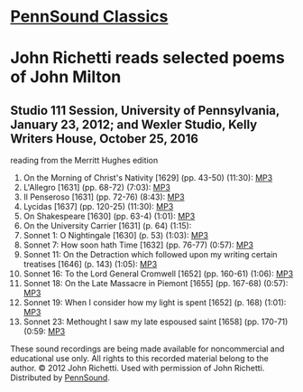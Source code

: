 [PennSound Classics](http://writing.upenn.edu/pennsound/x/classics.php)
=======================================================================

John Richetti reads selected poems of John Milton
=================================================

Studio 111 Session, University of Pennsylvania, January 23, 2012; and Wexler Studio, Kelly Writers House, October 25, 2016
--------------------------------------------------------------------------------------------------------------------------

reading from the Merritt Hughes edition

1.  On the Morning of Christ's Nativity \[1629\] (pp. 43-50) (11:30): [MP3](http://media.sas.upenn.edu/pennsound/authors/Richetti/Milton_1-23-12/Richetti-John_01_On-the-Morning-of-Christs-Nativity_Studio-111_UPenn_1-23-2012.mp3)
2.  L'Allegro \[1631\] (pp. 68-72) (7:03): [MP3](http://media.sas.upenn.edu/pennsound/authors/Richetti/Milton_1-23-12/Richetti-John_02_LAllegro_Studio-111_UPenn_1-23-2012.mp3)
3.  Il Penseroso \[1631\] (pp. 72-76) (8:43): [MP3](http://media.sas.upenn.edu/pennsound/authors/Richetti/Milton_1-23-12/Richetti-John_03_Il-Penseroso_Studio-111_UPenn_1-23-2012.mp3)
4.  Lycidas \[1637\] (pp. 120-25) (11:30): [MP3](https://media.sas.upenn.edu/pennsound/authors/Richetti/10-25-16/Richetti-John_Milton_Lycidas_KWH-Wexler-Studio_10-26-16.mp3)
5.  On Shakespeare \[1630\] (pp. 63-4) (1:01): [MP3](http://media.sas.upenn.edu/pennsound/authors/Richetti/Milton_1-23-12/Richetti-John_05_On-Shakespeare_Studio-111_UPenn_1-23-2012.mp3)
6.  On the University Carrier \[1631\] (p. 64) (1:15): [](http://media.sas.upenn.edu/pennsound/authors/Richetti/Milton_1-23-12/Richetti-John_06_On-the-University-Carrier_Studio-111_UPenn_1-23-2012.mp3)
7.  Sonnet 1: O Nightingale \[1630\] (p. 53) (1:03): [MP3](http://media.sas.upenn.edu/pennsound/authors/Richetti/Milton_1-23-12/Richetti-John_07_Sonnet-1-O-Nightingale_Studio-111_UPenn_1-23-2012.mp3)
8.  Sonnet 7: How soon hath Time \[1632\] (pp. 76-77) (0:57): [MP3](http://media.sas.upenn.edu/pennsound/authors/Richetti/Milton_1-23-12/Richetti-John_08_Sonnet-7-How-soon-hath-Time_Studio-111_UPenn_1-23-2012.mp3)
9.  Sonnet 11: On the Detraction which followed upon my writing certain treatises \[1646\] (p. 143) (1:05): [MP3](http://media.sas.upenn.edu/pennsound/authors/Richetti/Milton_1-23-12/Richetti-John_09_Sonnet-11-On-the-Detraction-Which-Followed-Upon-My-Writing-Certain-Treatises_Studio-111_UPenn_1-23-2012.mp3)
10. Sonnet 16: To the Lord General Cromwell \[1652\] (pp. 160-61) (1:06): [MP3](http://media.sas.upenn.edu/pennsound/authors/Richetti/Milton_1-23-12/Richetti-John_10_Sonnet-16-To-the-Lord-General-Cromwell_Studio-111_UPenn_1-23-2012.mp3)
11. Sonnet 18: On the Late Massacre in Piemont \[1655\] (pp. 167-68) (0:57): [MP3](http://media.sas.upenn.edu/pennsound/authors/Richetti/Milton_1-23-12/Richetti-John_11_Sonnet-18-On-the-Late-Massacre-in-Piemont_Studio-111_UPenn_1-23-2012.mp3)
12. Sonnet 19: When I consider how my light is spent \[1652\] (p. 168) (1:01): [MP3](https://media.sas.upenn.edu/pennsound/authors/Richetti/10-25-16/Richetti-John_Milton_Sonnet-19_KWH-Wexler-Studio_10-26-16.mp3)
13. Sonnet 23: Methought I saw my late espoused saint \[1658\] (pp. 170-71) (0:59: [MP3](http://media.sas.upenn.edu/pennsound/authors/Richetti/Milton_1-23-12/Richetti-John_13_Sonnet-23-Methought-I-Saw_Studio-111_UPenn_1-23-2012.mp3)

These sound recordings are being made available for noncommercial and educational use only. All rights to this recorded material belong to the author.
© 2012 John Richetti. Used with permission of John Richetti. Distributed by [PennSound](http://writing.upenn.edu/pennsound/).
